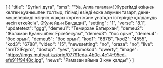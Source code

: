 [
  {
    "title": "Бүгінгі дұға",
    "sms": "“Уа, Алла тағалам! Жүрегімді өзіңнен келген қуанышпен толтыр, тілімді өзіңді еске алумен тазарт, дене-мүшелерімді өзіңнің жақсы көрген және ұнатқан істеріңде қолдануды нәсіп еткейсің”. (Жунейд-и Бағдади)",
    "setting": "1",
    "verse": "8.1",
    "updatetext": "ggg",
    "demeu1": "Темирхан Батырхан",
    "demeu2": "Жоламан Қуанышбек Еркебекұлы",
    "demeu3": "бос орын",
    "demeu4": "бос орын",
    "demeu5": "бос орын",
    "kod1": "6878",
    "kod2": "4555",
    "kod3": "6788",
    "video": "15",
    "newssetting": "no",
    "oraza": "no",
    "live": "hrnT2IFqyro",
    "dostup": "yes",
    "promokod": "qwerty",
    "image": "https://imgs.muftyat.kz/orig/07791eda-4b0c-4c14-95ed-efe911f9448c.jpg",
    "news": "Рамазан айына 3 күн қалды"
  }
]
